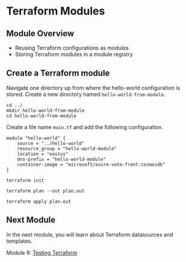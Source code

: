 # Terraform Modules

## Module Overview

- Reusing Terraform configurations as modules
- Storing Terraform modules in a module registry

## Create a Terraform module

Navigate one directory up from where the hello-world configuration is stored. Create a new directory named `hello-world-from-module`.

```
cd ../
mkdir hello-world-from-module
cd hello-world-from-module
```

Create a file name `main.tf` and add the following configuration.

```
module "hello-world" {
    source = "../hello-world"
    resource_group = "hello-world-module"
    location = "eastus"
    dns-prefix = "hello-world-module"
    container-image = "microsoft/azure-vote-front:cosmosdb"
}
```

```
terraform init
```

```
terraform plan --out plan.out
```

```
terraform apply plan.out
```

## Next Module

In the next module, you will learn about Terraform datasources and templates.

Module 9: [Testing Terraform](../9-testing-terraform)
